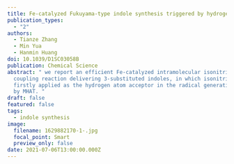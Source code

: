 ```yaml
---
title: Fe-catalyzed Fukuyama-type indole synthesis triggered by hydrogen atom transfer
publication_types:
  - "2"
authors:
  - Tianze Zhang
  - Min Yua
  - Hanmin Huang
doi: 10.1039/D1SC03058B
publication: Chemical Science
abstract: " we report an efficient Fe-catalyzed intramolecular isonitrile–olefin
  coupling reaction delivering 3-substituted indoles, in which isonitrile was
  firstly applied as the hydrogen atom acceptor in the radical generation step
  by MHAT. "
draft: false
featured: false
tags:
  - indole synthesis
image:
  filename: 1629882170-1-.jpg
  focal_point: Smart
  preview_only: false
date: 2021-07-06T13:00:00.000Z
---
```

